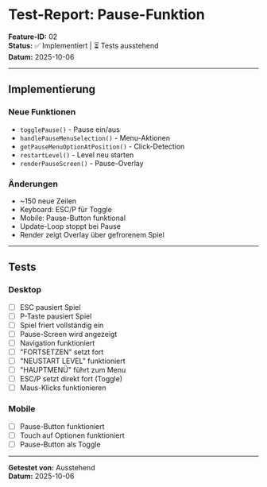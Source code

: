 # Test-Report: Pause-Funktion

**Feature-ID:** 02  
**Status:** ✅ Implementiert | ⏳ Tests ausstehend  
**Datum:** 2025-10-06

---

## Implementierung

### Neue Funktionen
- `togglePause()` - Pause ein/aus
- `handlePauseMenuSelection()` - Menu-Aktionen
- `getPauseMenuOptionAtPosition()` - Click-Detection
- `restartLevel()` - Level neu starten
- `renderPauseScreen()` - Pause-Overlay

### Änderungen
- ~150 neue Zeilen
- Keyboard: ESC/P für Toggle
- Mobile: Pause-Button funktional
- Update-Loop stoppt bei Pause
- Render zeigt Overlay über gefrorenem Spiel

---

## Tests

### Desktop
- [ ] ESC pausiert Spiel
- [ ] P-Taste pausiert Spiel
- [ ] Spiel friert vollständig ein
- [ ] Pause-Screen wird angezeigt
- [ ] Navigation funktioniert
- [ ] "FORTSETZEN" setzt fort
- [ ] "NEUSTART LEVEL" funktioniert
- [ ] "HAUPTMENÜ" führt zum Menu
- [ ] ESC/P setzt direkt fort (Toggle)
- [ ] Maus-Klicks funktionieren

### Mobile
- [ ] Pause-Button funktioniert
- [ ] Touch auf Optionen funktioniert
- [ ] Pause-Button als Toggle

---

**Getestet von:** Ausstehend  
**Datum:** 2025-10-06
